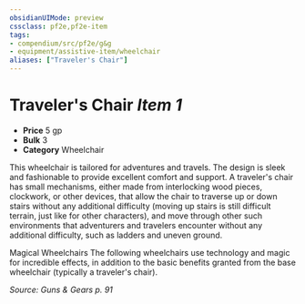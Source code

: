 ```yaml
---
obsidianUIMode: preview
cssclass: pf2e,pf2e-item
tags:
- compendium/src/pf2e/g&g
- equipment/assistive-item/wheelchair
aliases: ["Traveler's Chair"]
---
```

# Traveler's Chair *Item 1*  

- **Price** 5 gp
- **Bulk** 3
- **Category** Wheelchair

This wheelchair is tailored for adventures and travels. The design is sleek and fashionable to provide excellent comfort and support. A traveler's chair has small mechanisms, either made from interlocking wood pieces, clockwork, or other devices, that allow the chair to traverse up or down stairs without any additional difficulty (moving up stairs is still difficult terrain, just like for other characters), and move through other such environments that adventurers and travelers encounter without any additional difficulty, such as ladders and uneven ground.

Magical Wheelchairs The following wheelchairs use technology and magic for incredible effects, in addition to the basic benefits granted from the base wheelchair (typically a traveler's chair).

*Source: Guns & Gears p. 91*